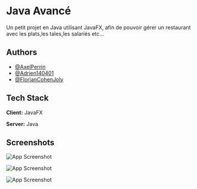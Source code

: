 
# Java Avancé

Un petit projet en Java utilisant JavaFX, afin de pouvoir gérer un restaurant avec les plats,les tales,les salariés etc...


## Authors

- [@AxelPerrin](https://github.com/AxelPerrin)
- [@Adrien140401](https://github.com/Adrien140401)
- [@FlorianCohenJoly](https://github.com/FlorianCohenJoly)

## Tech Stack

**Client:** JavaFX

**Server:** Java

## Screenshots

![App Screenshot](https://cdn.discordapp.com/attachments/1103025859620769945/1103949544481378324/Capture_decran_2023-05-05_a_09.40.33.png)

![App Screenshot](https://cdn.discordapp.com/attachments/1103025859620769945/1103949544774967306/Capture_decran_2023-05-05_a_09.40.43.png)

![App Screenshot](https://cdn.discordapp.com/attachments/1103025859620769945/1103953514239098880/Capture_decran_2023-05-05_a_09.57.02.png)

